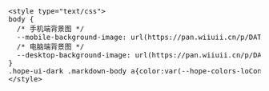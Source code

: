 <pre><span class="pl-kos">&lt;</span><span class="pl-ent">style</span> <span class="pl-c1">type</span>="<span class="pl-s">text/css</span>"<span class="pl-kos">&gt;</span>
<span class="pl-ent">body</span> {
  <span class="pl-c">/* 手机端背景图 */</span>
  <span class="pl-s1">--mobile-background-image</span><span class="pl-kos">:</span> <span class="pl-en">url</span>(https://pan.wiiuii.cn/p/DATA/BLOG/images/%E5%93%88%E5%A6%AE%E5%85%8B%E5%AD%9C05.jpg);
  <span class="pl-c">/* 电脑端背景图 */</span>
  <span class="pl-s1">--desktop-background-image</span><span class="pl-kos">:</span> <span class="pl-en">url</span>(https://pan.wiiuii.cn/p/DATA/BLOG/images/%E5%93%88%E5%A6%AE%E5%85%8B%E5%AD%9C10.jpg);
}
.<span class="pl-c1">hope-ui-dark</span> .<span class="pl-c1">markdown-body</span> <span class="pl-ent">a</span>{<span class="pl-c1">color</span><span class="pl-kos">:</span><span class="pl-en">var</span>(<span class="pl-s1">--hope-colors-loContrast</span>) <span class="pl-k">!important</span>}<span class="pl-ent">html</span> ::<span class="pl-c1">selection</span>{<span class="pl-c1">background-color</span><span class="pl-kos">:</span><span class="pl-en">var</span>(<span class="pl-s1">--hope-colors-accent8</span>);<span class="pl-c1">color</span><span class="pl-kos">:</span><span class="pl-en">var</span>(<span class="pl-s1">--hope-colors-loContrast</span>)}<span class="pl-ent">body</span>{<span class="pl-c1">background-image</span><span class="pl-kos">:</span><span class="pl-en">var</span>(<span class="pl-s1">--desktop-background-image</span>) <span class="pl-k">!important</span>;<span class="pl-c1">background-repeat</span><span class="pl-kos">:</span>no-repeat <span class="pl-k">!important</span>;<span class="pl-c1">background-size</span><span class="pl-kos">:</span>cover <span class="pl-k">!important</span>;<span class="pl-c1">background-attachment</span><span class="pl-kos">:</span>fixed <span class="pl-k">!important</span>;<span class="pl-c1">background-position-x</span><span class="pl-kos">:</span>center <span class="pl-k">!important</span>}<span class="pl-k">@media</span> screen <span class="pl-c1">and</span> (<span class="pl-c1">max-width</span><span class="pl-kos">:</span> <span class="pl-c1">960<span class="pl-smi">px</span></span>){<span class="pl-ent">body</span>{<span class="pl-c1">background-image</span><span class="pl-kos">:</span><span class="pl-en">var</span>(<span class="pl-s1">--mobile-background-image</span>) <span class="pl-k">!important</span>}}.<span class="pl-c1">video-container</span>{<span class="pl-c1">position</span><span class="pl-kos">:</span>fixed;<span class="pl-c1">top</span><span class="pl-kos">:</span><span class="pl-c1">0</span>;<span class="pl-c1">left</span><span class="pl-kos">:</span><span class="pl-c1">0</span>;<span class="pl-c1">width</span><span class="pl-kos">:</span><span class="pl-c1">100<span class="pl-smi">%</span></span>;<span class="pl-c1">height</span><span class="pl-kos">:</span><span class="pl-c1">100<span class="pl-smi">%</span></span>;<span class="pl-c1">z-index</span><span class="pl-kos">:</span><span class="pl-c1">-1</span>;<span class="pl-c1">overflow</span><span class="pl-kos">:</span>hidden}.<span class="pl-c1">video-container</span> <span class="pl-ent">video</span>{<span class="pl-c1">min-width</span><span class="pl-kos">:</span><span class="pl-c1">100<span class="pl-smi">%</span></span>;<span class="pl-c1">min-height</span><span class="pl-kos">:</span><span class="pl-c1">100<span class="pl-smi">%</span></span>;<span class="pl-c1">width</span><span class="pl-kos">:</span>auto;<span class="pl-c1">height</span><span class="pl-kos">:</span>auto;<span class="pl-c1">position</span><span class="pl-kos">:</span>absolute;<span class="pl-c1">top</span><span class="pl-kos">:</span><span class="pl-c1">50<span class="pl-smi">%</span></span>;<span class="pl-c1">left</span><span class="pl-kos">:</span><span class="pl-c1">50<span class="pl-smi">%</span></span>;<span class="pl-c1">transform</span><span class="pl-kos">:</span><span class="pl-en">translate</span>(<span class="pl-c1">-50<span class="pl-smi">%</span></span><span class="pl-kos">,</span> <span class="pl-c1">-50<span class="pl-smi">%</span></span>);<span class="pl-c1">object-fit</span><span class="pl-kos">:</span>cover}.<span class="pl-c1">hope-c-PJLV-idaeksS-css</span><span class="pl-kos">,</span>.<span class="pl-c1">hope-c-PJLV-ikaMhsQ-css</span>{<span class="pl-c1">background</span><span class="pl-kos">:</span>none <span class="pl-k">!important</span>}.<span class="pl-c1">hope-c-PJLV-idaeksS-css</span>{<span class="pl-c1">border-radius</span><span class="pl-kos">:</span><span class="pl-en">var</span>(<span class="pl-s1">--hope-radii-full</span>);<span class="pl-c1">overflow</span><span class="pl-kos">:</span>hidden;<span class="pl-c1">padding</span><span class="pl-kos">:</span><span class="pl-en">var</span>(<span class="pl-s1">--hope-space-1</span>) <span class="pl-en">var</span>(<span class="pl-s1">--hope-space-2</span>)}.<span class="pl-c1">hope-c-khZXrc</span>{<span class="pl-c1">display</span><span class="pl-kos">:</span>inline-block <span class="pl-k">!important</span>}.<span class="pl-c1">hope-c-cPYwgm</span>{<span class="pl-c1">text-overflow</span><span class="pl-kos">:</span>ellipsis;<span class="pl-c1">display</span><span class="pl-kos">:</span>-webkit-box <span class="pl-k">!important</span>;<span class="pl-c1">-webkit-line-clamp</span><span class="pl-kos">:</span><span class="pl-c1">1</span>;<span class="pl-c1">-webkit-box-orient</span><span class="pl-kos">:</span>vertical;<span class="pl-c1">white-space</span><span class="pl-kos">:</span>normal;<span class="pl-c1">word-break</span><span class="pl-kos">:</span>break-all}.<span class="pl-c1">hope-c-iIOWzi</span>{<span class="pl-c1">padding</span><span class="pl-kos">:</span><span class="pl-c1">0</span> <span class="pl-en">var</span>(<span class="pl-s1">--hope-space-1</span>) <span class="pl-k">!important</span>}.<span class="pl-c1">hope-c-PJLV-igScBhH-css</span><span class="pl-kos">,</span>.<span class="pl-c1">hope-c-hOYTCS</span><span class="pl-kos">,</span>.<span class="pl-c1">hope-c-PJLV-idaeksS-css</span><span class="pl-kos">,</span>.<span class="pl-c1">hope-c-PJLV-ieTGfmR-css</span><span class="pl-kos">,</span>.<span class="pl-c1">header-right</span>.<span class="pl-c1">hope-stack</span><span class="pl-c1">&gt;</span><span class="pl-ent">div</span><span class="pl-kos">,</span>.<span class="pl-c1">hope-c-PJLV-ijgzmFG-css</span><span class="pl-kos">,</span>.<span class="pl-c1">hope-c-PJLV-ikJQsXT-css</span><span class="pl-kos">,</span>.<span class="pl-c1">hope-c-zbPwS</span><span class="pl-kos">,</span>.<span class="pl-c1">hope-c-XJURY</span><span class="pl-kos">,</span>.<span class="pl-c1">hope-c-ivMHWx-fbcPgu-cv</span><span class="pl-kos">,</span>.<span class="pl-c1">hope-c-ivMHWx-dvmlqS-cv</span><span class="pl-kos">,</span>.<span class="pl-c1">hope-c-ivMHWx-dMllzy-cv</span><span class="pl-kos">,</span>.<span class="pl-c1">hope-c-cFbQhW</span><span class="pl-kos">,</span>.<span class="pl-c1">hope-c-ivMHWx-knrFJ-cv</span><span class="pl-kos">,</span>.<span class="pl-c1">hope-c-ivMHWx-gHYUvy-cv</span><span class="pl-kos">,</span>.<span class="pl-c1">hope-c-PJLV-iigjoxS-css</span><span class="pl-kos">,</span>.<span class="pl-c1">solid-contextmenu</span><span class="pl-kos">,</span>.<span class="pl-c1">hope-c-PJLV-idusLCn-css</span><span class="pl-kos">,</span>.<span class="pl-c1">hope-c-ivMHWx-eHkSxq-cv</span><span class="pl-kos">,</span>.<span class="pl-c1">hope-c-kvTTWD-hYRNAb-variant-filled</span><span class="pl-kos">,</span>.<span class="pl-c1">hope-c-ivMHWx</span><span class="pl-kos">:</span><span class="pl-c1">disabled</span><span class="pl-kos">,</span>.<span class="pl-c1">hope-c-mHASU-byiOue-variant-filled</span><span class="pl-kos">,</span>.<span class="pl-c1">hope-c-mHASU-kukbfD-variant-outline</span><span class="pl-kos">,</span>.<span class="pl-c1">hope-c-PJLV-ihVEsOa-css</span><span class="pl-kos">,</span>.<span class="pl-c1">hope-c-gIqhpo</span><span class="pl-kos">,</span>.<span class="pl-c1">hope-c-PJLV-idMNcPR-css</span><span class="pl-kos">,</span>.<span class="pl-c1">hope-c-PJLV-ieGWMbI-css</span><span class="pl-kos">,</span>.<span class="pl-c1">hope-c-PJLV-iZZmce-css</span><span class="pl-kos">,</span>.<span class="pl-c1">hope-c-PJLV-ibcBsNO-css</span> .<span class="pl-c1">hope-c-PJLV-iubUra-css</span><span class="pl-kos">,</span>.<span class="pl-c1">hope-c-PJLV-ibcBsNO-css</span> .<span class="pl-c1">hope-c-PJLV-ifjOQLV-css</span><span class="pl-kos">,</span>.<span class="pl-c1">hope-c-cIFneQ</span><span class="pl-kos">,</span>.<span class="pl-c1">hope-c-PJLV-ikAHMBe-css</span>{<span class="pl-c1">background-color</span><span class="pl-kos">:</span>transparent <span class="pl-k">!important</span>;<span class="pl-c1">box-shadow</span><span class="pl-kos">:</span>inset <span class="pl-c1">1<span class="pl-smi">px</span></span> <span class="pl-c1">1<span class="pl-smi">px</span></span> <span class="pl-c1">0<span class="pl-smi">px</span></span> <span class="pl-c1">0<span class="pl-smi">px</span></span> <span class="pl-en">rgba</span>(<span class="pl-c1">255</span><span class="pl-kos">,</span><span class="pl-c1">255</span><span class="pl-kos">,</span><span class="pl-c1">255</span><span class="pl-kos">,</span><span class="pl-c1">0.5</span>)<span class="pl-kos">,</span>inset <span class="pl-c1">-1<span class="pl-smi">px</span></span> <span class="pl-c1">-1<span class="pl-smi">px</span></span> <span class="pl-c1">0<span class="pl-smi">px</span></span> <span class="pl-c1">0<span class="pl-smi">px</span></span> <span class="pl-en">rgba</span>(<span class="pl-c1">255</span><span class="pl-kos">,</span><span class="pl-c1">255</span><span class="pl-kos">,</span><span class="pl-c1">255</span><span class="pl-kos">,</span><span class="pl-c1">0.6</span>) <span class="pl-k">!important</span>;<span class="pl-c1">cursor</span><span class="pl-kos">:</span>grab;<span class="pl-c1">backdrop-filter</span><span class="pl-kos">:</span>url(<span class="pl-kos">#</span>liquid<span class="pl-c1">-</span>glass-filter) blur(<span class="pl-c1">20<span class="pl-smi">px</span></span>) saturate(<span class="pl-c1">1.4</span>) <span class="pl-k">!important</span>;<span class="pl-c1">pointer-events</span><span class="pl-kos">:</span>auto;<span class="pl-c1">border</span><span class="pl-kos">:</span>none <span class="pl-k">!important</span>}.<span class="pl-c1">header-right</span>.<span class="pl-c1">hope-stack</span><span class="pl-c1">&gt;</span><span class="pl-ent">div</span>{<span class="pl-c1">height</span><span class="pl-kos">:</span><span class="pl-en">var</span>(<span class="pl-s1">--hope-sizes-8</span>);<span class="pl-c1">border</span><span class="pl-kos">:</span>none <span class="pl-k">!important</span>;<span class="pl-c1">padding</span><span class="pl-kos">:</span><span class="pl-en">var</span>(<span class="pl-s1">--hope-space-1</span>) <span class="pl-en">var</span>(<span class="pl-s1">--hope-space-2</span>) <span class="pl-k">!important</span>}.<span class="pl-c1">hope-c-PJLV-ijSQbqe-css</span>{<span class="pl-c1">background-color</span><span class="pl-kos">:</span><span class="pl-en">var</span>(<span class="pl-s1">--hope-colors-blackAlpha3</span>) <span class="pl-k">!important</span>;<span class="pl-c1">border-color</span><span class="pl-kos">:</span><span class="pl-en">rgba</span>(<span class="pl-c1">234</span><span class="pl-kos">,</span><span class="pl-c1">234</span><span class="pl-kos">,</span><span class="pl-c1">234</span><span class="pl-kos">,</span><span class="pl-c1">0.5</span>) <span class="pl-k">!important</span>}.<span class="pl-c1">hope-c-PJLV-iciJSBF-css</span>{<span class="pl-c1">opacity</span><span class="pl-kos">:</span><span class="pl-c1">0.5</span>}.<span class="pl-c1">markdown-body</span> .<span class="pl-c1">highlight</span> <span class="pl-ent">pre</span><span class="pl-kos">,</span>.<span class="pl-c1">markdown-body</span> <span class="pl-ent">pre</span>{<span class="pl-c1">background-color</span><span class="pl-kos">:</span><span class="pl-en">var</span>(<span class="pl-s1">--hope-colors-blackAlpha3</span>) <span class="pl-k">!important</span>;<span class="pl-c1">backdrop-filter</span><span class="pl-kos">:</span><span class="pl-en">blur</span>(<span class="pl-en">var</span>(<span class="pl-s1">--hope-space-3</span>))}.<span class="pl-c1">hope-c-gUeVCo</span>[<span class="pl-c1">data-active</span>]<span class="pl-kos">,</span>.<span class="pl-c1">hope-c-kRwRnM-gSazcJ-colorScheme-neutral</span>[<span class="pl-c1">data-active</span>]{<span class="pl-c1">background-color</span><span class="pl-kos">:</span><span class="pl-en">var</span>(<span class="pl-s1">--hope-colors-blackAlpha3</span>) <span class="pl-k">!important</span>}.<span class="pl-c1">hope-c-ctSAUo</span><span class="pl-kos">,</span>.<span class="pl-c1">hope-c-bICGYT-dWksIc-scrollBehavior-outside</span>{<span class="pl-c1">background-color</span><span class="pl-kos">:</span><span class="pl-en">var</span>(<span class="pl-s1">--hope-colors-blackAlpha6</span>) <span class="pl-k">!important</span>;<span class="pl-c1">backdrop-filter</span><span class="pl-kos">:</span><span class="pl-en">blur</span>(<span class="pl-c1">8<span class="pl-smi">px</span></span>)}.<span class="pl-c1">footer</span>{<span class="pl-c1">opacity</span><span class="pl-kos">:</span><span class="pl-c1">0</span>;<span class="pl-c1">transition</span><span class="pl-kos">:</span>opacity <span class="pl-c1">.3<span class="pl-smi">s</span></span> ease-in-out}.<span class="pl-c1">copyright</span>{<span class="pl-c1">font-size</span><span class="pl-kos">:</span><span class="pl-c1">14<span class="pl-smi">px</span></span>;<span class="pl-c1">text-align</span><span class="pl-kos">:</span>center}.<span class="pl-c1">copyright</span> .<span class="pl-c1">copyright-links</span>{<span class="pl-c1">display</span><span class="pl-kos">:</span>flex;<span class="pl-c1">align-items</span><span class="pl-kos">:</span>center;<span class="pl-c1">justify-content</span><span class="pl-kos">:</span>center;<span class="pl-c1">gap</span><span class="pl-kos">:</span><span class="pl-en">var</span>(<span class="pl-s1">--hope-space-2</span>)}.<span class="pl-c1">copyright</span> .<span class="pl-c1">copyright-desc</span>{<span class="pl-c1">line-height</span><span class="pl-kos">:</span><span class="pl-c1">2</span>}.<span class="pl-c1">copyright</span> <span class="pl-ent">a</span>{<span class="pl-c1">transition</span><span class="pl-kos">:</span>color <span class="pl-c1">.3<span class="pl-smi">s</span></span> ease-in-out}.<span class="pl-c1">copyright</span> <span class="pl-ent">a</span><span class="pl-kos">:</span><span class="pl-c1">hover</span>{<span class="pl-c1">color</span><span class="pl-kos">:</span><span class="pl-en">var</span>(<span class="pl-s1">--hope-colors-accent8</span>)}.<span class="pl-c1">hope-c-PJLV-ihWgyFw-css</span><span class="pl-kos">,</span>.<span class="pl-c1">hope-c-PJLV-ibiABng-css</span>{<span class="pl-c1">display</span><span class="pl-kos">:</span>none <span class="pl-k">!important</span>}
<span class="pl-kos">&lt;/</span><span class="pl-ent">style</span><span class="pl-kos">&gt;</span></pre>
